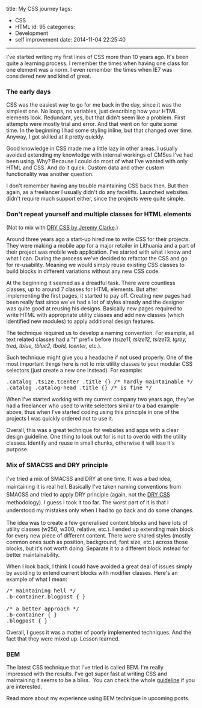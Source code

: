 title: My CSS journey
tags:
  - CSS
  - HTML
id: 95
categories:
  - Development
  - self improvement
date: 2014-11-04 22:25:40
---

I've started writing my first lines of CSS more than 10 years ago. It's been quite a learning process. I remember the times when having one class for one element was a norm. I even remember the times when IE7 was considered new and kind of great.

### The early days

CSS was the easiest way to go for me back in the day, since it was the simplest one. No loops, no variables, just describing how your HTML elements look. <!--more-->Redundant, yes, but that didn't seem like a problem. First attempts were mostly trial and error. And that went on for quite some time. In the beginning I had some styling inline, but that changed over time. Anyway, I got skilled at it pretty quickly.

Good knowledge in CSS made me a little lazy in other areas. I usually avoided extending my knowledge with internal workings of CMSes I've had been using. Why? Because I could do most of what I've wanted with only HTML and CSS. And do it quick. Custom data and other custom functionality was another question.

I don't remember having any trouble maintaining CSS back then. But then again, as a freelancer I usually didn't do any facelifts. Launched websites didn't require much support either, since the projects were quite simple.

### Don't repeat yourself and multiple classes for HTML elements

(Not to mix with [DRY CSS by Jeremy Clarke](http://vimeo.com/38063798).)

Around three years ago a start-up hired me to write CSS for their projects. They were making a mobile app for a major retailer in Lithuania and a part of their project was mobile web application. I've started with what I know and what I can. During the process we've decided to refactor the CSS and go for re-usability. Meaning we would simply reuse existing CSS classes to build blocks in different variations without any new CSS code.

At the beginning it seemed as a dreadful task. There were countless classes, up to around 7 classes for HTML elements. But after implementing the first pages, it started to pay off. Creating new pages had been really fast since we've had a lot of styles already and the designer was quite good at reusing his designs. Basically new pages required to write HTML with appropriate utility classes and add new classes (which identified new modules) to apply additional design features.

The technique required us to develop a naming convention. For example, all text related classes had a "t" prefix before (_tsize11, tsize12, tsize13, tgrey, tred, tblue, tblue2, tbold, tcenter,_ etc.).

Such technique might give you a headache if not used properly. One of the most important things here is not to mix utility classes to your modular CSS selectors (just create a new one instead). For example:
<pre>.catalog .tsize.tcenter .title {} /* hardly maintainable */
.catalog .catalog-head .title {} /* is fine */</pre>
When I've started working with my current company two years ago, they've had a freelancer who used to write selectors similar to a bad example above, thus when I've started coding using this principle in one of the projects I was quickly ordered not to use it.

Overall, this was a great technique for websites and apps with a clear design guideline. One thing to look out for is not to overdo with the utility classes. Identify and reuse in small chunks, otherwise it will lose it's purpose.

### Mix of SMACSS and DRY principle

<span style="line-height: 1.5;">I've tried a mix of SMACSS and DRY at one time. It was a bad idea, maintaining it is real hell. Basically I've taken naming conventions from SMACSS and tried to apply DRY principle (again, not the [DRY CSS](http://vimeo.com/38063798) methodology). I guess I took it too far. The worst part of it is that I understood my mistakes only when I had to go back and do some changes. </span>

The idea was to create a few generalised content blocks and have lots of utility classes (w250, w300, relative, etc.). I ended up extending main block for every new piece of different content. There were shared styles (mostly common ones such as position, background, font size, etc.) across those blocks, but it's not worth doing. Separate it to a different block instead for better maintainability.

When I look back, I think I could have avoided a great deal of issues simply by avoiding to extend current blocks with modifier classes. Here's an example of what I mean:
<pre>/* maintaining hell */
.b-container.blogpost { }

/* a better approach */
.b-container { }
.blogpost { }</pre>
Overall, I guess it was a matter of poorly implemented techniques. And the fact that they were mixed up. Lesson learned.

### BEM

The latest CSS technique that I've tried is called BEM. I'm really impressed with the results. I've got super fast at writing CSS and maintaining it seems to be a bliss.  You can check the whole [guideline](https://bem.info/method/) if you are interested.

Read more about my experience using BEM technique in upcoming posts.